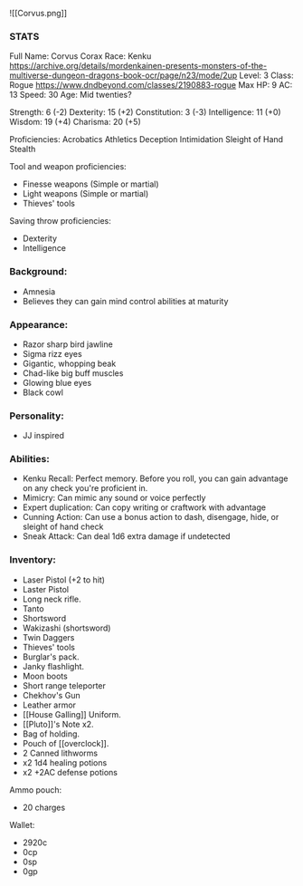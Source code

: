 ![[Corvus.png]]
### STATS
Full Name: Corvus Corax
Race: Kenku
	https://archive.org/details/mordenkainen-presents-monsters-of-the-multiverse-dungeon-dragons-book-ocr/page/n23/mode/2up
Level: 3
Class: Rogue
	https://www.dndbeyond.com/classes/2190883-rogue
Max HP: 9
AC: 13
Speed: 30
Age: Mid twenties?

Strength: 6 (-2)
Dexterity: 15 (+2)
Constitution: 3 (-3)
Intelligence: 11 (+0)
Wisdom: 19 (+4)
Charisma: 20 (+5)

Proficiencies:
	Acrobatics
	Athletics
	Deception
	Intimidation
	Sleight of Hand
	Stealth

Tool and weapon proficiencies:
- Finesse weapons (Simple or martial)
- Light weapons (Simple or martial)
- Thieves' tools

Saving throw proficiencies:
- Dexterity
- Intelligence

### Background:
- Amnesia
- Believes they can gain mind control abilities at maturity

### Appearance:
- Razor sharp bird jawline
- Sigma rizz eyes
- Gigantic, whopping beak
- Chad-like big buff muscles
- Glowing blue eyes
- Black cowl

### Personality:
- JJ inspired

### Abilities:
- Kenku Recall: Perfect memory. Before you roll, you can gain advantage on any check you're proficient in. 
- Mimicry: Can mimic any sound or voice perfectly
- Expert duplication: Can copy writing or craftwork with advantage
- Cunning Action: Can use a bonus action to dash, disengage, hide, or sleight of hand check
- Sneak Attack: Can deal 1d6 extra damage if undetected

### Inventory:
- Laser Pistol (+2 to hit)
- Laster Pistol
- Long neck rifle. 
- Tanto
- Shortsword
- Wakizashi (shortsword)
- Twin Daggers
- Thieves' tools
- Burglar's pack. 
- Janky flashlight.
- Moon boots
- Short range teleporter
- Chekhov's Gun
- Leather armor
- [[House Galling]] Uniform. 
- [[Pluto]]'s Note x2. 
- Bag of holding. 
- Pouch of [[overclock]].
- 2 Canned lithworms
- x2 1d4 healing potions
- x2 +2AC defense potions

Ammo pouch:
- 20 charges

Wallet:
- 2920c
- 0cp
- 0sp
- 0gp